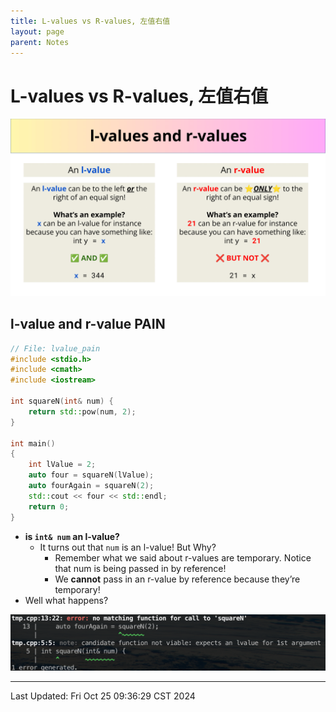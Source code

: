 ```yaml
---
title: L-values vs R-values, 左值右值
layout: page
parent: Notes
---
```


# L-values vs R-values, 左值右值

![](attachments/03_Initialization&References-081.png)

## l-value and r-value PAIN

```cpp
// File: lvalue_pain
#include <stdio.h>
#include <cmath>
#include <iostream>

int squareN(int& num) {
    return std::pow(num, 2);
}

int main()
{
    int lValue = 2;
    auto four = squareN(lValue);
    auto fourAgain = squareN(2);
    std::cout << four << std::endl;
    return 0;
}
```

- **is `int& num` an l-value?**
	- It turns out that `num` is an l-value! But Why?
		- Remember what we said about r-values are temporary. Notice that num is being passed in by reference!
		- We **cannot** pass in an r-value by reference because they’re temporary!
- Well what happens?

![](attachments/Pasted%20image%2020241025093546.png)

---

Last Updated: Fri Oct 25 09:36:29 CST 2024

